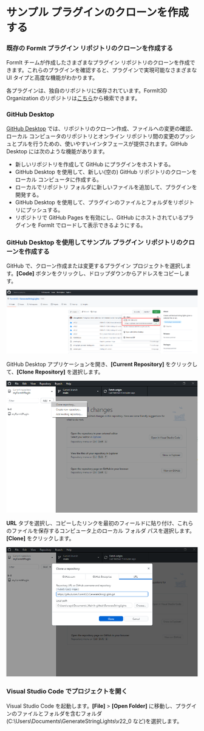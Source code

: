 # サンプル プラグインのクローンを作成する

### 既存の FormIt プラグイン リポジトリのクローンを作成する

FormIt チームが作成したさまざまなプラグイン リポジトリのクローンを作成できます。これらのプラグインを確認すると、プラグインで実現可能なさまざまな UI タイプと高度な機能がわかります。

各プラグインは、独自のリポジトリに保存されています。FormIt3D Organization のリポジトリは[こちら](https://github.com/FormIt3D)から検索できます。

### GitHub Desktop

[GitHub Desktop](https://desktop.github.com) では、リポジトリのクローン作成、ファイルへの変更の確認、ローカル コンピュータのリポジトリとオンライン リポジトリ間の変更のプッシュとプルを行うための、使いやすいインタフェースが提供されます。GitHub Desktop には次のような機能があります。

* 新しいリポジトリを作成して GitHub にプラグインをホストする。
* GitHub Desktop を使用して、新しい(空の) GitHub リポジトリのクローンをローカル コンピュータに作成する。
* ローカルでリポジトリ フォルダに新しいファイルを追加して、プラグインを開発する。
* GitHub Desktop を使用して、プラグインのファイルとフォルダをリポジトリにプッシュする。
* リポジトリで GitHub Pages を有効にし、GitHub にホストされているプラグインを FormIt でロードして表示できるようにする。

### GitHub Desktop を使用してサンプル プラグイン リポジトリのクローンを作成する

GitHub で、クローン作成または変更するプラグイン プロジェクトを選択します。**[Code]** ボタンをクリックし、ドロップダウンからアドレスをコピーします。

![](<../../../.gitbook/assets/image (78).png>)

GitHub Desktop アプリケーションを開き、**[Current Repository]** をクリックして、**[Clone Repository]** を選択します。

![](<../../../.gitbook/assets/image (26).png>)

**URL** タブを選択し、コピーしたリンクを最初のフィールドに貼り付け、これらのファイルを保存するコンピュータ上のローカル フォルダ パスを選択します。**[Clone]** をクリックします。

![](<../../../.gitbook/assets/image (46).png>)

### Visual Studio Code でプロジェクトを開く

Visual Studio Code を起動します。**[File]** > **[Open Folder]** に移動し、プラグインのファイルとフォルダを含むフォルダ(C:\Users\Documents\GenerateStringLights\v22\_0 など)を選択します。

